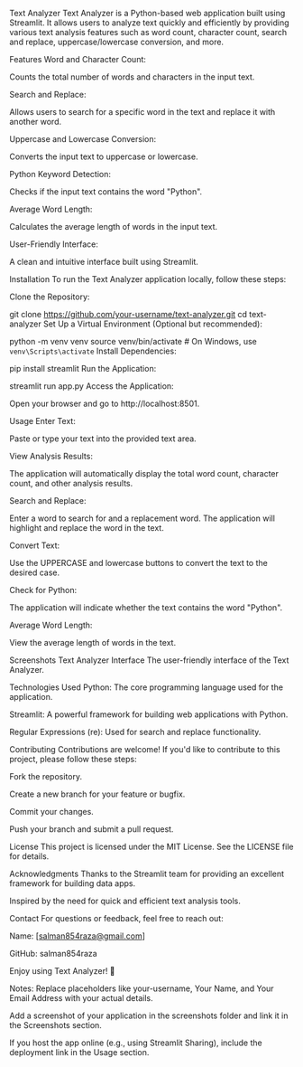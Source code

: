 Text Analyzer
Text Analyzer is a Python-based web application built using Streamlit. It allows users to analyze text quickly and efficiently by providing various text analysis features such as word count, character count, search and replace, uppercase/lowercase conversion, and more.

Features
Word and Character Count:

Counts the total number of words and characters in the input text.

Search and Replace:

Allows users to search for a specific word in the text and replace it with another word.

Uppercase and Lowercase Conversion:

Converts the input text to uppercase or lowercase.

Python Keyword Detection:

Checks if the input text contains the word "Python".

Average Word Length:

Calculates the average length of words in the input text.

User-Friendly Interface:

A clean and intuitive interface built using Streamlit.

Installation
To run the Text Analyzer application locally, follow these steps:

Clone the Repository:


git clone https://github.com/your-username/text-analyzer.git
cd text-analyzer
Set Up a Virtual Environment (Optional but recommended):


python -m venv venv
source venv/bin/activate  # On Windows, use `venv\Scripts\activate`
Install Dependencies:


pip install streamlit
Run the Application:


streamlit run app.py
Access the Application:

Open your browser and go to http://localhost:8501.

Usage
Enter Text:

Paste or type your text into the provided text area.

View Analysis Results:

The application will automatically display the total word count, character count, and other analysis results.

Search and Replace:

Enter a word to search for and a replacement word. The application will highlight and replace the word in the text.

Convert Text:

Use the UPPERCASE and lowercase buttons to convert the text to the desired case.

Check for Python:

The application will indicate whether the text contains the word "Python".

Average Word Length:

View the average length of words in the text.

Screenshots
Text Analyzer Interface
The user-friendly interface of the Text Analyzer.

Technologies Used
Python: The core programming language used for the application.

Streamlit: A powerful framework for building web applications with Python.

Regular Expressions (re): Used for search and replace functionality.

Contributing
Contributions are welcome! If you'd like to contribute to this project, please follow these steps:

Fork the repository.

Create a new branch for your feature or bugfix.

Commit your changes.

Push your branch and submit a pull request.

License
This project is licensed under the MIT License. See the LICENSE file for details.

Acknowledgments
Thanks to the Streamlit team for providing an excellent framework for building data apps.

Inspired by the need for quick and efficient text analysis tools.

Contact
For questions or feedback, feel free to reach out:

Name: [salman854raza@gmail.com]

GitHub: salman854raza

Enjoy using Text Analyzer! 🚀

Notes:
Replace placeholders like your-username, Your Name, and Your Email Address with your actual details.

Add a screenshot of your application in the screenshots folder and link it in the Screenshots section.

If you host the app online (e.g., using Streamlit Sharing), include the deployment link in the Usage section.

